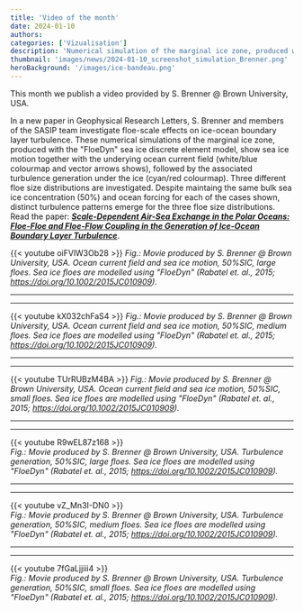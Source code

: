 ```yaml
---
title: 'Video of the month'
date: 2024-01-10
authors:
categories: ['Vizualisation']
description: 'Numerical simulation of the marginal ice zone, produced with "FloeDyn" sea ice discrete element model.'
thumbnail: 'images/news/2024-01-10_screenshot_simulation_Brenner.png'
heroBackground: '/images/ice-bandeau.png'
---
```


This month we publish a video provided by S. Brenner @ Brown University, USA.

In a new paper in Geophysical Research Letters, S. Brenner and members of the SASIP team investigate floe-scale effects on ice-ocean boundary layer turbulence. These numerical simulations of the marginal ice zone, produced with the "FloeDyn" sea ice discrete element model, show sea ice motion together with the underying ocean current field (white/blue colourmap and vector arrows shows), followed by the associated turbulence generation under the ice (cyan/red colourmap). Three different floe size distributions are investigated. Despite maintaing the same bulk sea ice concentration (50%) and ocean forcing for each of the cases shown, distinct turbulence patterns emerge for the three floe size distributions. Read the paper: [**_Scale-Dependent Air-Sea Exchange in the Polar Oceans: Floe-Floe and Floe-Flow Coupling in the Generation of Ice-Ocean Boundary Layer Turbulence_**](https://doi.org/10.1029/2023GL105703).


{{< youtube oiFVlW3Ob28 >}}
_Fig.: Movie produced by S. Brenner @ Brown University, USA. 
Ocean current field and sea ice motion, 50%SIC, large floes.
Sea ice floes are modelled using "FloeDyn" (Rabatel et. al., 2015; https://doi.org/10.1002/2015JC010909)._

---
---

{{< youtube kX032chFaS4 >}}
_Fig.: Movie produced by S. Brenner @ Brown University, USA. 
Ocean current field and sea ice motion, 50%SIC, medium floes.
Sea ice floes are modelled using "FloeDyn" (Rabatel et. al., 2015; https://doi.org/10.1002/2015JC010909)._

---
---

{{< youtube TUrRUBzM4BA >}}
_Fig.: Movie produced by S. Brenner @ Brown University, USA. 
Ocean current field and sea ice motion, 50%SIC, small floes.
Sea ice floes are modelled using "FloeDyn" (Rabatel et. al., 2015; https://doi.org/10.1002/2015JC010909)._

---
---

{{< youtube R9wEL87z168 >}}   
_Fig.: Movie produced by S. Brenner @ Brown University, USA. 
Turbulence generation, 50%SIC, large floes.
Sea ice floes are modelled using "FloeDyn" (Rabatel et. al., 2015; https://doi.org/10.1002/2015JC010909)._

---
---

{{< youtube vZ_Mn3I-DN0 >}}   
_Fig.: Movie produced by S. Brenner @ Brown University, USA. 
Turbulence generation, 50%SIC, medium floes.
Sea ice floes are modelled using "FloeDyn" (Rabatel et. al., 2015; https://doi.org/10.1002/2015JC010909)._

---
--- 
{{< youtube 7fGaLjjiii4 >}}   
_Fig.: Movie produced by S. Brenner @ Brown University, USA. 
Turbulence generation, 50%SIC, small floes.
Sea ice floes are modelled using "FloeDyn" (Rabatel et. al., 2015; https://doi.org/10.1002/2015JC010909)._
